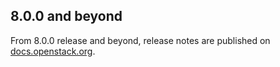 ## 8.0.0 and beyond

From 8.0.0 release and beyond, release notes are published on
[docs.openstack.org](http://docs.openstack.org/releasenotes/puppet-zaqar/).

